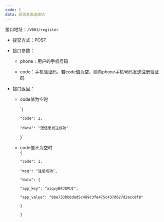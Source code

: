 ```yaml
---
code: 1
data: 短信息发送成功
---
```


接口地址：`/V001/register`

* 提交方式：POST
* 接口参数：

  * phone：用户的手机号码

  * code：手机验证码，若code值为空，则向phone手机号码发送注册验证码

* 接口返回：

  * code值为空时

    \`{

        "code": 1,

        "data": "短信息发送成功"

    }\`

  * code值不为空时  
    `{`

    `"code": 1,`

    `"msg": "注册成功",`

    `"data": {`

    `"app_key": "aiqvyBFJOPU1",`

    `"app_value": "8be733bb6dad5c489c3fe475c437d627d2acc8f8"`

    `}`

    `}`



